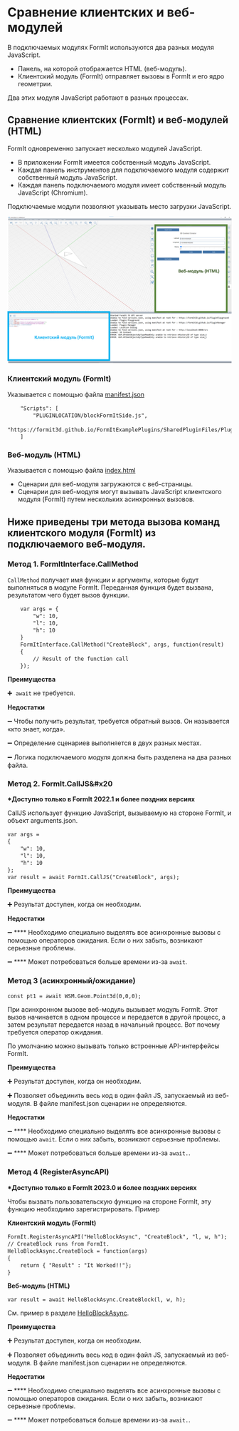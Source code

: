 # Сравнение клиентских и веб-модулей

В подключаемых модулях FormIt используются два разных модуля JavaScript.&#x20;

* Панель, на которой отображается HTML (веб-модуль).
* Клиентский модуль (FormIt) отправляет вызовы в FormIt и его ядро геометрии.&#x20;

Два этих модуля JavaScript работают в разных процессах.

## **Сравнение клиентских (FormIt) и веб-модулей (HTML)**

FormIt одновременно запускает несколько модулей JavaScript.

* В приложении FormIt имеется собственный модуль JavaScript.
* Каждая панель инструментов для подключаемого модуля содержит собственный модуль JavaScript.
* Каждая панель подключаемого модуля имеет собственный модуль JavaScript (Chromium).

Подключаемые модули позволяют указывать место загрузки JavaScript.

![](../../../.gitbook/assets/d14.png)

### Клиентский модуль (FormIt)

Указывается с помощью файла [manifest.json](https://github.com/FormIt3D/FormItExamplePlugins/blob/master/HelloBlockAsync/v23\_0/manifest.json#L8)

```
    "Scripts": [
        "PLUGINLOCATION/blockFormItSide.js",
        "https://formit3d.github.io/FormItExamplePlugins/SharedPluginFiles/PluginUtils18_0.js"
    ]

```

### Веб-модуль (HTML)

Указывается с помощью файла [index.html](https://github.com/FormIt3D/FormItExamplePlugins/blob/master/HelloBlockAsync/v23\_0/index.html#L7)

* Сценарии для веб-модуля загружаются с веб-страницы.
* Сценарии для веб-модуля могут вызывать JavaScript клиентского модуля (FormIt) путем нескольких асинхронных вызовов.

## Ниже приведены три метода вызова команд клиентского модуля (FormIt) из подключаемого веб-модуля.

### Метод 1. FormItInterface.CallMethod

`CallMethod` получает имя функции и аргументы, которые будут выполняться в модуле FormIt. Переданная функция будет вызвана, результатом чего будет вызов функции.

```
    var args = {
        "w": 10,
        "l": 10,
        "h": 10
    }
    FormItInterface.CallMethod("CreateBlock", args, function(result)
    {
        // Result of the function call
    });
```

**Преимущества**&#x20;

➕  `await` не требуется.&#x20;

**Недостатки**&#x20;

➖ Чтобы получить результат, требуется обратный вызов. Он называется «кто знает, когда».&#x20;

➖ Определение сценариев выполняется в двух разных местах.&#x20;

➖ Логика подключаемого модуля должна быть разделена на два разных файла.

### **Метод 2. FormIt.CallJS**&#x20

**\*Доступно только в FormIt 2022.1 и более поздних версиях**

CallJS использует функцию JavaScript, вызываемую на стороне FormIt, и объект arguments.json.

```
var args =
{
    "w": 10,
    "l": 10,
    "h": 10
};
var result = await FormIt.CallJS("CreateBlock", args);

```

**Преимущества**&#x20;

➕ Результат доступен, когда он необходим.

**Недостатки**&#x20;

➖ **** Необходимо специально выделять все асинхронные вызовы с помощью операторов ожидания. Если о них забыть, возникают серьезные проблемы.

➖ **** Может потребоваться больше времени из-за `await`.

### **Метод 3 (асинхронный/ожидание)**

```
const pt1 = await WSM.Geom.Point3d(0,0,0);
```

При асинхронном вызове веб-модуль вызывает модуль FormIt. Этот вызов начинается в одном процессе и передается в другой процесс, а затем результат передается назад в начальный процесс. Вот почему требуется оператор ожидания.&#x20;

По умолчанию можно вызывать только встроенные API-интерфейсы FormIt.

**Преимущества**&#x20;

➕ Результат доступен, когда он необходим.&#x20;

➕ Позволяет объединить весь код в один файл JS, запускаемый из веб-модуля. В файле manifest.json сценарии не определяются.

**Недостатки**&#x20;

➖ **** Необходимо специально выделять все асинхронные вызовы с помощью `await`. Если о них забыть, возникают серьезные проблемы.&#x20;

➖ **** Может потребоваться больше времени из-за `await.`.

### Метод 4 (RegisterAsyncAPI)&#x20;

**\*Доступно только в FormIt 2023.0 и более поздних версиях**&#x20;

Чтобы вызвать пользовательскую функцию на стороне FormIt, эту функцию необходимо зарегистрировать. Пример&#x20;

**Клиентский модуль (FormIt)**

```
FormIt.RegisterAsyncAPI("HelloBlockAsync", "CreateBlock", "l, w, h");
// CreateBlock runs from FormIt.
HelloBlockAsync.CreateBlock = function(args)
{
    return { "Result" : "It Worked!!"};
}
```

**Веб-модуль (HTML)**

```
var result = await HelloBlockAsync.CreateBlock(l, w, h);
```

См. пример в разделе [HelloBlockAsync](https://github.com/FormIt3D/FormItExamplePlugins/tree/master/HelloBlockAsync/v23\_0).

**Преимущества**&#x20;

➕ Результат доступен, когда он необходим.&#x20;

➕ Позволяет объединить весь код в один файл JS, запускаемый из веб-модуля. В файле manifest.json сценарии не определяются.

**Недостатки**&#x20;

➖ **** Необходимо специально выделять все асинхронные вызовы с помощью операторов ожидания. Если о них забыть, возникают серьезные проблемы.&#x20;

➖ **** Может потребоваться больше времени из-за `await.`.

##
